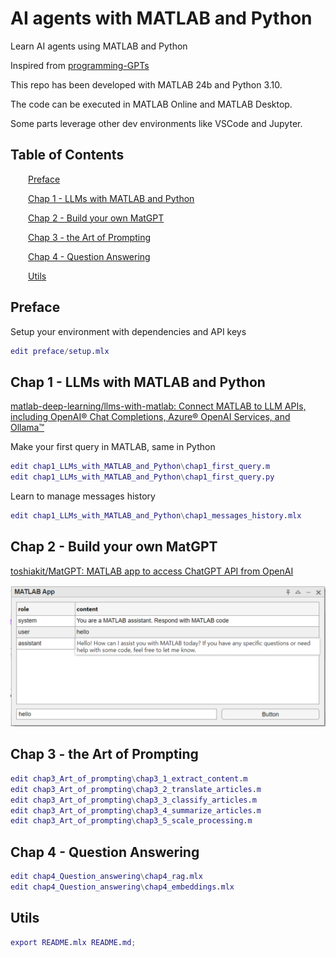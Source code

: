 
<a id="TMP_6afa"></a>

# AI agents with MATLAB and Python

Learn AI agents using MATLAB and Python


Inspired from [programming\-GPTs](https://github.com/yanndebray/programming-GPTs)


This repo has been developed with MATLAB 24b and Python 3.10.


The code can be executed in MATLAB Online and MATLAB Desktop.


Some parts leverage other dev environments like VSCode and Jupyter. 

<!-- Begin Toc -->

## Table of Contents
&emsp;&emsp;[Preface](#TMP_8b14)
 
&emsp;&emsp;[Chap 1 \- LLMs with MATLAB and Python](#TMP_97ba)
 
&emsp;&emsp;[Chap 2 \- Build your own MatGPT](#TMP_6b40)
 
&emsp;&emsp;[Chap 3 \- the Art of Prompting](#H_4c6c)
 
&emsp;&emsp;[Chap 4 \- Question Answering](#TMP_4603)
 
&emsp;&emsp;[Utils](#TMP_26e3)
 
<!-- End Toc -->
<a id="TMP_8b14"></a>

## Preface

Setup your environment with dependencies and API keys

```matlab
edit preface/setup.mlx
```
<a id="TMP_97ba"></a>

## Chap 1 \- LLMs with MATLAB and Python

[matlab\-deep\-learning/llms\-with\-matlab: Connect MATLAB to LLM APIs, including OpenAI® Chat Completions, Azure® OpenAI Services, and Ollama™](https://github.com/matlab-deep-learning/llms-with-matlab)


Make your first query in MATLAB, same in Python

```matlab
edit chap1_LLMs_with_MATLAB_and_Python\chap1_first_query.m
edit chap1_LLMs_with_MATLAB_and_Python\chap1_first_query.py
```

Learn to manage messages history

```matlab
edit chap1_LLMs_with_MATLAB_and_Python\chap1_messages_history.mlx
```
<a id="TMP_6b40"></a>

## Chap 2 \- Build your own MatGPT

[toshiakit/MatGPT: MATLAB app to access ChatGPT API from OpenAI](https://github.com/toshiakit/MatGPT)


![image_0.png](README_media/image_0.png)

<a id="H_4c6c"></a>

## Chap 3 \- the Art of Prompting
```matlab
edit chap3_Art_of_prompting\chap3_1_extract_content.m
edit chap3_Art_of_prompting\chap3_2_translate_articles.m
edit chap3_Art_of_prompting\chap3_3_classify_articles.m
edit chap3_Art_of_prompting\chap3_4_summarize_articles.m
edit chap3_Art_of_prompting\chap3_5_scale_processing.m
```
<a id="TMP_4603"></a>

## Chap 4 \- Question Answering
```matlab
edit chap4_Question_answering\chap4_rag.mlx
edit chap4_Question_answering\chap4_embeddings.mlx
```
<a id="TMP_26e3"></a>

## Utils
```matlab
export README.mlx README.md;
```
